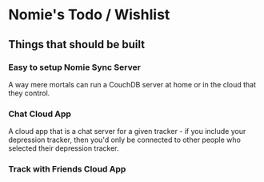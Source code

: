 # Nomie's Todo / Wishlist

## Things that should be built

### Easy to setup Nomie Sync Server
A way mere mortals can run a CouchDB server at home or in the cloud that they control.

### Chat Cloud App
A cloud app that is a chat server for a given tracker -
if you include your depression tracker, then you'd only be
connected to other people who selected their depression tracker.

### Track with Friends Cloud App
